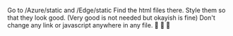 Go to <repo>/Azure/static and <repo>/Edge/static
Find the html files there. Style them so that they look good. (Very good is not needed but okayish is fine)
Don't change any link or javascript anywhere in any file.
 🙂 🙂 🙂
